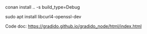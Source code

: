 conan install .. -s build_type=Debug

sudo apt install libcurl4-openssl-dev

Code doc: https://gradido.github.io/gradido_node/html/index.html